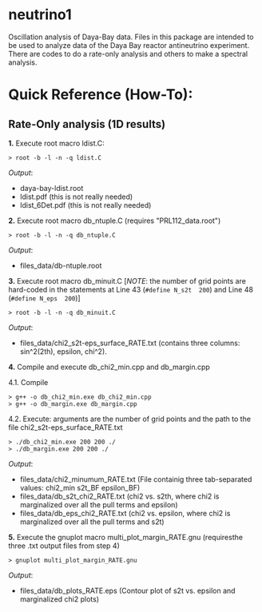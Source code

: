 # neutrino1
Oscillation analysis of Daya-Bay data.
Files in this package are intended to be used to analyze data of the Daya Bay reactor antineutrino experiment. There are codes to do a rate-only analysis and others to make a spectral analysis.

# Quick Reference (How-To):
## Rate-Only analysis (1D results)

**1.** Execute root macro ldist.C:

    > root -b -l -n -q ldist.C

_Output_:  
- daya-bay-ldist.root
- ldist.pdf (this is not really needed)
- ldist_6Det.pdf (this is not really needed)

**2.** Execute root macro db_ntuple.C (requires "PRL112_data.root")

    > root -b -l -n -q db_ntuple.C

_Output_:  
- files_data/db-ntuple.root

**3.** Execute root macro db_minuit.C [_NOTE_: the number of grid points are hard-coded in the statements at Line 43 (`#define N_s2t  200`) and Line 48 (`#define N_eps  200`)]

    > root -b -l -n -q db_minuit.C

_Output_:  
- files_data/chi2_s2t-eps_surface_RATE.txt (contains three columns: sin^2(2th), epsilon, chi^2).

**4.** Compile and execute db_chi2_min.cpp and db_margin.cpp

4.1. Compile

    > g++ -o db_chi2_min.exe db_chi2_min.cpp
    > g++ -o db_margin.exe db_margin.cpp

4.2. Execute: arguments are the number of grid points and the path to the file chi2_s2t-eps_surface_RATE.txt

    > ./db_chi2_min.exe 200 200 ./
    > ./db_margin.exe 200 200 ./

_Output_:
- files_data/chi2_minumum_RATE.txt (File containig three tab-separated values: chi2_min  s2t_BF  epsilon_BF) 
- files_data/db_s2t_chi2_RATE.txt (chi2 vs. s2th, where chi2 is marginalized over all the pull terms and epsilon)
- files_data/db_eps_chi2_RATE.txt (chi2 vs. epsilon, where chi2 is marginalized over all the pull terms and s2t)

**5.** Execute the gnuplot macro multi_plot_margin_RATE.gnu (requiresthe three .txt output files from step 4)

    > gnuplot multi_plot_margin_RATE.gnu

_Output_:  
- files_data/db_plots_RATE.eps (Contour plot of s2t vs. epsilon and marginalized chi2 plots)
